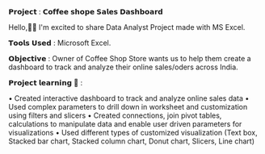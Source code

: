 

𝗣𝗿𝗼𝗷𝗲𝗰𝘁 : 𝗖𝗼𝗳𝗳𝗲𝗲 𝘀𝗵𝗼𝗽𝗲 𝗦𝗮𝗹𝗲𝘀 𝗗𝗮𝘀𝗵𝗯𝗼𝗮𝗿𝗱 


Hello,🙋‍♂️
I'm excited to share Data Analyst Project made with MS Excel.

𝗧𝗼𝗼𝗹𝘀 𝗨𝘀𝗲𝗱 : Microsoft Excel.

𝗢𝗯𝗷𝗲𝗰𝘁𝗶𝘃𝗲 : Owner of Coffee Shop Store wants us to help them create a dashboard to track and analyze their online sales/oders across India.

𝗣𝗿𝗼𝗷𝗲𝗰𝘁 𝗹𝗲𝗮𝗿𝗻𝗶𝗻𝗴 📃 :

• Created interactive dashboard to track and analyze online sales data
• Used complex parameters to drill down in worksheet and customization using filters and slicers
• Created connections, join pivot tables, calculations to manipulate data and enable user driven parameters for visualizations
• Used different types of customized visualization (Text box, Stacked bar chart, Stacked column chart, Donut chart, Slicers, Line chart)
